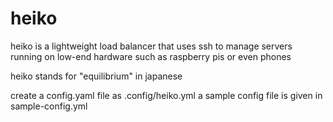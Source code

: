 # heiko

heiko is a lightweight load balancer that uses ssh to manage servers running on low-end hardware such as raspberry pis or even phones

heiko stands for "equilibrium" in japanese

create a config.yaml file as .config/heiko.yml
a sample config file is given in sample-config.yml


